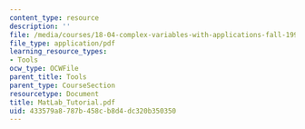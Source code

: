 ```yaml
---
content_type: resource
description: ''
file: /media/courses/18-04-complex-variables-with-applications-fall-1999/433579a8787b458cb8d4dc320b350350_MatLab_Tutorial.pdf
file_type: application/pdf
learning_resource_types:
- Tools
ocw_type: OCWFile
parent_title: Tools
parent_type: CourseSection
resourcetype: Document
title: MatLab_Tutorial.pdf
uid: 433579a8-787b-458c-b8d4-dc320b350350
---
```

